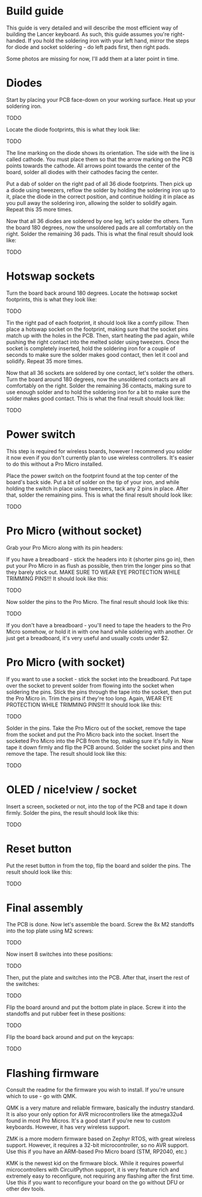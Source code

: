 # Build guide

This guide is very detailed and will describe the most efficient way of building the Lancer keyboard. As such, this guide assumes you're right-handed. If you hold the soldering iron with your left hand, mirror the steps for diode and socket soldering - do left pads first, then right pads.

Some photos are missing for now, I'll add them at a later point in time.

#

# Diodes

Start by placing your PCB face-down on your working surface. Heat up your soldering iron.

TODO

Locate the diode footprints, this is what they look like:

TODO

The line marking on the diode shows its orientation. The side with the line is called cathode. You must place them so that the arrow marking on the PCB points towards the cathode. All arrows point towards the center of the board, solder all diodes with their cathodes facing the center.

Put a dab of solder on the right pad of all 36 diode footprints. Then pick up a diode using tweezers, reflow the solder by holding the soldering iron up to it, place the diode in the correct position, and continue holding it in place as you pull away the soldering iron, allowing the solder to solidify again. Repeat this 35 more times.

Now that all 36 diodes are soldered by one leg, let's solder the others. Turn the board 180 degrees, now the unsoldered pads are all comfortably on the right. Solder the remaining 36 pads. This is what the final result should look like:

TODO

# Hotswap sockets

Turn the board back around 180 degrees. Locate the hotswap socket footprints, this is what they look like:

TODO

Tin the right pad of each footprint, it should look like a comfy pillow. Then place a hotswap socket on the footprint, making sure that the socket pins match up with the holes in the PCB. Then, start heating the pad again, while pushing the right contact into the melted solder using tweezers. Once the socket is completely inserted, hold the soldering iron for a couple of seconds to make sure the solder makes good contact, then let it cool and solidify. Repeat 35 more times.

Now that all 36 sockets are soldered by one contact, let's solder the others. Turn the board around 180 degrees, now the unsoldered contacts are all comfortably on the right. Solder the remaining 36 contacts, making sure to use enough solder and to hold the soldering iron for a bit to make sure the solder makes good contact. This is what the final result should look like:

TODO

# Power switch

This step is required for wireless boards, however I recommend you solder it now even if you don't currently plan to use wireless controllers. It's easier to do this without a Pro Micro installed.

Place the power switch on the footprint found at the top center of the board's back side. Put a bit of solder on the tip of your iron, and while holding the switch in place using tweezers, tack any 2 pins in place. After that, solder the remaining pins. This is what the final result should look like:

TODO

# Pro Micro (without socket)

Grab your Pro Micro along with its pin headers:

If you have a breadboard - stick the headers into it (shorter pins go in), then put your Pro Micro in as flush as possible, then trim the longer pins so that they barely stick out. MAKE SURE TO WEAR EYE PROTECTION WHILE TRIMMING PINS!!! It should look like this:

TODO

Now solder the pins to the Pro Micro. The final result should look like this:

TODO

If you don't have a breadboard - you'll need to tape the headers to the Pro Micro somehow, or hold it in with one hand while soldering with another. Or just get a breadboard, it's very useful and usually costs under $2.

# Pro Micro (with socket)

If you want to use a socket - stick the socket into the breadboard. Put tape over the socket to prevent solder from flowing into the socket when soldering the pins. Stick the pins through the tape into the socket, then put the Pro Micro in. Trim the pins if they're too long. Again, WEAR EYE PROTECTION WHILE TRIMMING PINS!!! It should look like this:

TODO

Solder in the pins. Take the Pro Micro out of the socket, remove the tape from the socket and put the Pro Micro back into the socket. Insert the socketed Pro Micro into the PCB from the top, making sure it's fully in. Now tape it down firmly and flip the PCB around. Solder the socket pins and then remove the tape. The result should look like this:

TODO

# OLED / nice!view / socket

Insert a screen, socketed or not, into the top of the PCB and tape it down firmly. Solder the pins, the result should look like this:

TODO

# Reset button

Put the reset button in from the top, flip the board and solder the pins. The result should look like this:

TODO

# Final assembly

The PCB is done. Now let's assemble the board. Screw the 8x M2 standoffs into the top plate using M2 screws:

TODO

Now insert 8 switches into these positions:

TODO

Then, put the plate and switches into the PCB. After that, insert the rest of the switches:

TODO

Flip the board around and put the bottom plate in place. Screw it into the standoffs and put rubber feet in these positions:

TODO

Flip the board back around and put on the keycaps:

TODO

# Flashing firmware

Consult the readme for the firmware you wish to install. If you're unsure which to use - go with QMK.

QMK is a very mature and reliable firmware, basically the industry standard. It is also your only option for AVR microcontrollers like the atmega32u4 found in most Pro Micros. It's a good start if you're new to custom keyboards. However, it has very wireless support.

ZMK is a more modern firmware based on Zephyr RTOS, with great wireless support. However, it requires a 32-bit microcontroller, so no AVR support. Use this if you have an ARM-based Pro Micro board (STM, RP2040, etc.)

KMK is the newest kid on the firmware block. While it requires powerful microcontrollers with CircuitPython support, it is very feature rich and extremely easy to reconfigure, not requiring any flashing after the first time. Use this if you want to reconfigure your board on the go without DFU or other dev tools.
